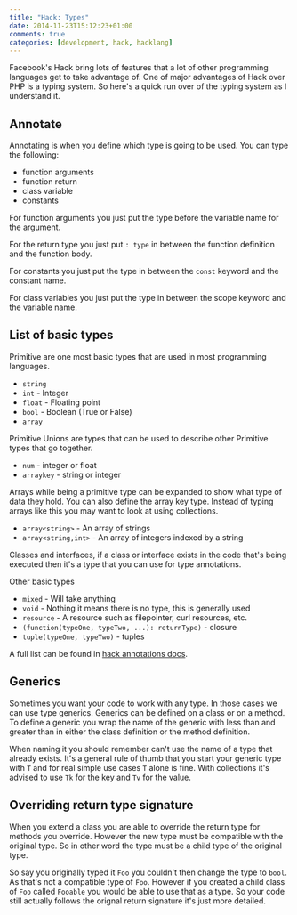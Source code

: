 ```yaml
---
title: "Hack: Types"
date: 2014-11-23T15:12:23+01:00
comments: true
categories: [development, hack, hacklang]
---
```

Facebook's Hack bring lots of features that a lot of other programming languages get to take advantage of. One of major advantages of Hack over PHP is a typing system. So here's a quick run over of the typing system as I understand it.

<!-- more -->

## Annotate

Annotating is when you define which type is going to be used. You can type the following:

* function arguments
* function return
* class variable
* constants

For function arguments you just put the type before the variable name for the argument.

<div><script src='https://gist.github.com/26159043a232e7206b40.js?file=function.hh'></script></div>

For the return type you just put `: type` in between the function definition and the function body.

<div><script src='https://gist.github.com/26159043a232e7206b40.js?file=return.hh'></script></div>

For constants you just put the type in between the `const` keyword and the constant name.

<div><script src='https://gist.github.com/26159043a232e7206b40.js?file=dd.hh'></script></div>

For class variables you just put the type in between the scope keyword and the variable name.

<div><script src='https://gist.github.com/26159043a232e7206b40.js?file=class.hh'></script></div>

## List of basic types

Primitive are one most basic types that are used in most programming languages.

* `string`
* `int` - Integer
* `float` - Floating point
* `bool` - Boolean (True or False)
* `array`

Primitive Unions are types that can be used to describe other Primitive types that go together.
* `num` - integer or float
* `arraykey` - string or integer

Arrays while being a primitive type can be expanded to show what type of data they hold. You can also define the array key type. Instead of typing arrays like this you may want to look at using collections.

* `array<string>` - An array of strings
* `array<string,int>`  - An array of integers indexed by a string

Classes and interfaces, if a class or interface exists in the code that's being executed then it's a type that you can use for type annotations.

Other basic types

* `mixed` - Will take anything
* `void` - Nothing it means there is no type, this is generally used
* `resource` - A resource such as filepointer, curl resources, etc.
* `(function(typeOne, typeTwo, ...): returnType)` - closure
* `tuple(typeOne, typeTwo)` - tuples

A full list can be found in [hack annotations docs](http://docs.hhvm.com/manual/en/hack.annotations.usingtypes.php).

## Generics

Sometimes you want your code to work with any type. In those cases we can use type generics. Generics can be defined on a class or on a method. To define a generic you wrap the name of the generic with less than and greater than in either the class definition or the method definition.  

When naming it you should remember can't use the name of a type that already exists. It's a general rule of thumb that you start your generic type with `T` and for real simple use cases `T` alone is fine. With collections it's advised to use `Tk` for the key and `Tv` for the value.

<div><script src='https://gist.github.com/26159043a232e7206b40.js?file=generics.hh'></script></div>

## Overriding return type signature

When you extend a class you are able to override the return type for methods you override. However the new type must be compatible with the original type. So in other word the type must be a child type of the original type.

So say you originally typed it `Foo` you couldn't then change the type to `bool`. As that's not a compatible type of `Foo`. However if you created a child class of `Foo` called `Fooable` you would be able to use that as a type. So your code still actually follows the orignal return signature it's just more detailed.
